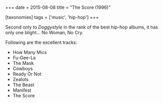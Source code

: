 +++
date = 2015-08-08
title = "The Score (1996)"

[taxonomies]
tags = ['music', 'hip-hop']
+++

Second only to *Doggystyle* in the rank of the best hip-hop albums, it
has only one blight... No Woman, No Cry.

Following are the excellent tracks:

-   How Many Mics
-   Fu-Gee-La
-   The Mask
-   Cowboys
-   Ready Or Not
-   Zealots
-   The Beast
-   Manifest
-   The Score
